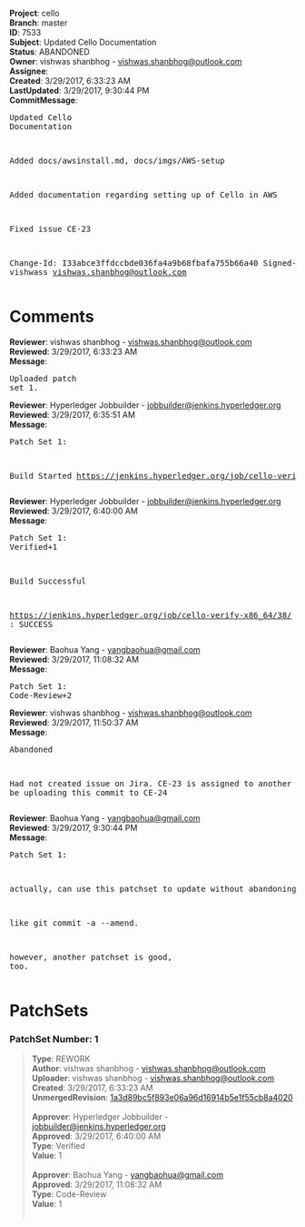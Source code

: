 <strong>Project</strong>: cello<br><strong>Branch</strong>: master<br><strong>ID</strong>: 7533<br><strong>Subject</strong>: Updated Cello Documentation<br><strong>Status</strong>: ABANDONED<br><strong>Owner</strong>: vishwas shanbhog - vishwas.shanbhog@outlook.com<br><strong>Assignee</strong>:<br><strong>Created</strong>: 3/29/2017, 6:33:23 AM<br><strong>LastUpdated</strong>: 3/29/2017, 9:30:44 PM<br><strong>CommitMessage</strong>:<br><pre>Updated Cello Documentation

Added docs/awsinstall.md, docs/imgs/AWS-setup

Added documentation regarding setting up of Cello in AWS

Fixed issue CE-23

Change-Id: I33abce3ffdccbde036fa4a9b68fbafa755b66a40
Signed-off-by: vishwass <vishwas.shanbhog@outlook.com>
</pre><h1>Comments</h1><strong>Reviewer</strong>: vishwas shanbhog - vishwas.shanbhog@outlook.com<br><strong>Reviewed</strong>: 3/29/2017, 6:33:23 AM<br><strong>Message</strong>: <pre>Uploaded patch set 1.</pre><strong>Reviewer</strong>: Hyperledger Jobbuilder - jobbuilder@jenkins.hyperledger.org<br><strong>Reviewed</strong>: 3/29/2017, 6:35:51 AM<br><strong>Message</strong>: <pre>Patch Set 1:

Build Started https://jenkins.hyperledger.org/job/cello-verify-x86_64/38/</pre><strong>Reviewer</strong>: Hyperledger Jobbuilder - jobbuilder@jenkins.hyperledger.org<br><strong>Reviewed</strong>: 3/29/2017, 6:40:00 AM<br><strong>Message</strong>: <pre>Patch Set 1: Verified+1

Build Successful 

https://jenkins.hyperledger.org/job/cello-verify-x86_64/38/ : SUCCESS</pre><strong>Reviewer</strong>: Baohua Yang - yangbaohua@gmail.com<br><strong>Reviewed</strong>: 3/29/2017, 11:08:32 AM<br><strong>Message</strong>: <pre>Patch Set 1: Code-Review+2</pre><strong>Reviewer</strong>: vishwas shanbhog - vishwas.shanbhog@outlook.com<br><strong>Reviewed</strong>: 3/29/2017, 11:50:37 AM<br><strong>Message</strong>: <pre>Abandoned

Had not created issue on Jira. CE-23 is assigned to another bug. Will be uploading this commit to CE-24</pre><strong>Reviewer</strong>: Baohua Yang - yangbaohua@gmail.com<br><strong>Reviewed</strong>: 3/29/2017, 9:30:44 PM<br><strong>Message</strong>: <pre>Patch Set 1:

actually, can use this patchset to update without abandoning.

like git commit -a --amend.

however, another patchset is good, too.</pre><h1>PatchSets</h1><h3>PatchSet Number: 1</h3><blockquote><strong>Type</strong>: REWORK<br><strong>Author</strong>: vishwas shanbhog - vishwas.shanbhog@outlook.com<br><strong>Uploader</strong>: vishwas shanbhog - vishwas.shanbhog@outlook.com<br><strong>Created</strong>: 3/29/2017, 6:33:23 AM<br><strong>UnmergedRevision</strong>: [1a3d89bc5f893e06a96d16914b5e1f55cb8a4020](https://github.com/hyperledger-gerrit-archive/cello/commit/1a3d89bc5f893e06a96d16914b5e1f55cb8a4020)<br><br><strong>Approver</strong>: Hyperledger Jobbuilder - jobbuilder@jenkins.hyperledger.org<br><strong>Approved</strong>: 3/29/2017, 6:40:00 AM<br><strong>Type</strong>: Verified<br><strong>Value</strong>: 1<br><br><strong>Approver</strong>: Baohua Yang - yangbaohua@gmail.com<br><strong>Approved</strong>: 3/29/2017, 11:08:32 AM<br><strong>Type</strong>: Code-Review<br><strong>Value</strong>: 1<br><br></blockquote>